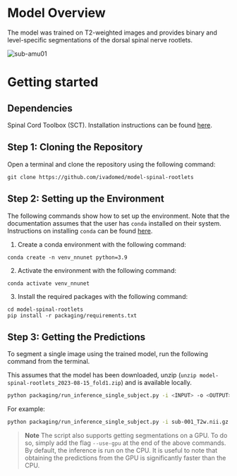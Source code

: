 # Model Overview

The model was trained on T2-weighted images and provides binary and level-specific segmentations of the dorsal spinal nerve rootlets.

![sub-amu01](https://github.com/ivadomed/model-spinal-rootlets/assets/39456460/05a4b366-89e4-4986-a0f3-3c568517bbd0)


# Getting started

## Dependencies

Spinal Cord Toolbox (SCT). Installation instructions can be found [here](https://spinalcordtoolbox.com/user_section/installation.html). 

## Step 1: Cloning the Repository

Open a terminal and clone the repository using the following command:

~~~
git clone https://github.com/ivadomed/model-spinal-rootlets
~~~

## Step 2: Setting up the Environment

The following commands show how to set up the environment. 
Note that the documentation assumes that the user has `conda` installed on their system. 
Instructions on installing `conda` can be found [here](https://conda.io/projects/conda/en/latest/user-guide/install/index.html).

1. Create a conda environment with the following command:
```
conda create -n venv_nnunet python=3.9
```

2. Activate the environment with the following command:
```
conda activate venv_nnunet
```

3. Install the required packages with the following command:
```
cd model-spinal-rootlets
pip install -r packaging/requirements.txt
```
 
## Step 3: Getting the Predictions

To segment a single image using the trained model, run the following command from the terminal. 

This assumes that the model has been downloaded, unzip (`unzip model-spinal-rootlets_2023-08-15_fold1.zip`) and is available locally.

```bash
python packaging/run_inference_single_subject.py -i <INPUT> -o <OUTPUT> -path-model <PATH_TO_MODEL_FOLDER>
```

For example:

```bash
python packaging/run_inference_single_subject.py -i sub-001_T2w.nii.gz -o sub-001_T2w_label-rootlet.nii.gz -path-model model-spinal-rootlets_2023-08-15_fold1
```

> **Note**
> The script also supports getting segmentations on a GPU. To do so, simply add the flag `--use-gpu` at the end of the above commands. By default, the inference is run on the CPU. 
> It is useful to note that obtaining the predictions from the GPU is significantly faster than the CPU.

